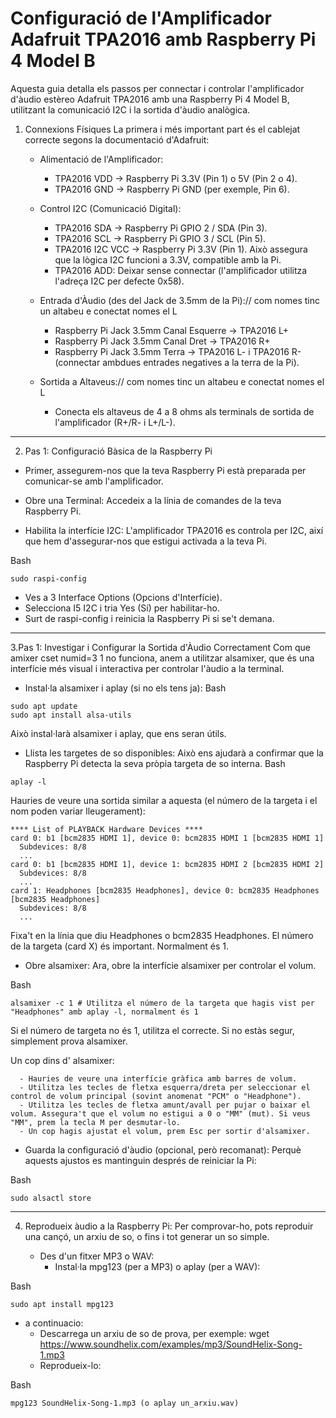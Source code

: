 # Configuració de l'Amplificador Adafruit TPA2016 amb Raspberry Pi 4 Model B

Aquesta guia detalla els passos per connectar i controlar l'amplificador d'àudio estèreo Adafruit TPA2016 amb una Raspberry Pi 4 Model B, utilitzant la comunicació I2C i la sortida d'àudio analògica.


1. Connexions Físiques
La primera i més important part és el cablejat correcte segons la documentació d'Adafruit:

    * Alimentació de l'Amplificador:
       - TPA2016 VDD → Raspberry Pi 3.3V (Pin 1) o 5V (Pin 2 o 4).
       - TPA2016 GND → Raspberry Pi GND (per exemple, Pin 6).

   * Control I2C (Comunicació Digital):
       - TPA2016 SDA → Raspberry Pi GPIO 2 / SDA (Pin 3).
       - TPA2016 SCL → Raspberry Pi GPIO 3 / SCL (Pin 5).
       - TPA2016 I2C VCC → Raspberry Pi 3.3V (Pin 1). Això assegura que la lògica I2C funcioni a 3.3V, compatible amb la Pi.
       - TPA2016 ADD: Deixar sense connectar (l'amplificador utilitza l'adreça I2C per defecte 0x58).

   * Entrada d'Àudio (des del Jack de 3.5mm de la Pi):// com nomes tinc un altabeu e conectat nomes el L
       - Raspberry Pi Jack 3.5mm Canal Esquerre → TPA2016 L+
       - Raspberry Pi Jack 3.5mm Canal Dret → TPA2016 R+
       - Raspberry Pi Jack 3.5mm Terra → TPA2016 L- i TPA2016 R- (connectar ambdues entrades negatives a la terra de la Pi).

   * Sortida a Altaveus:// com nomes tinc un altabeu e conectat nomes el L
       - Conecta els altaveus de 4 a 8 ohms als terminals de sortida de l'amplificador (R+/R- i L+/L-).

 -------------------

  2. Pas 1: Configuració Bàsica de la Raspberry Pi

  - Primer, assegurem-nos que la teva Raspberry Pi està preparada per comunicar-se amb l'amplificador.

   * Obre una Terminal: Accedeix a la línia de comandes de la teva Raspberry Pi.

   * Habilita la interfície I2C: L'amplificador TPA2016 es controla per I2C, així que hem d'assegurar-nos que estigui activada a la teva Pi.

Bash

    sudo raspi-config

   * Ves a 3 Interface Options (Opcions d'Interfície).
   * Selecciona I5 I2C i tria Yes (Sí) per habilitar-ho.
   * Surt de raspi-config i reinicia la Raspberry Pi si se't demana.

-------------------

  3.Pas 1: Investigar i Configurar la Sortida d'Àudio Correctament
Com que amixer cset numid=3 1 no funciona, anem a utilitzar alsamixer, que és una interfície més visual i interactiva per controlar l'àudio a la terminal.

   * Instal·la alsamixer i aplay (si no els tens ja):
Bash

    sudo apt update
    sudo apt install alsa-utils

Això instal·larà alsamixer i aplay, que ens seran útils.

   * Llista les targetes de so disponibles:
Això ens ajudarà a confirmar que la Raspberry Pi detecta la seva pròpia targeta de so interna.
Bash

    aplay -l

Hauries de veure una sortida similar a aquesta (el número de la targeta i el nom poden variar lleugerament):

    **** List of PLAYBACK Hardware Devices ****
    card 0: b1 [bcm2835 HDMI 1], device 0: bcm2835 HDMI 1 [bcm2835 HDMI 1]
      Subdevices: 8/8
      ...
    card 0: b1 [bcm2835 HDMI 1], device 1: bcm2835 HDMI 2 [bcm2835 HDMI 2]
      Subdevices: 8/8
      ...
    card 1: Headphones [bcm2835 Headphones], device 0: bcm2835 Headphones [bcm2835 Headphones]
      Subdevices: 8/8
      ...

Fixa't en la línia que diu Headphones o bcm2835 Headphones. El número de la targeta (card X) és important. Normalment és 1.

  * Obre alsamixer:
Ara, obre la interfície alsamixer per controlar el volum.

Bash

    alsamixer -c 1 # Utilitza el número de la targeta que hagis vist per "Headphones" amb aplay -l, normalment és 1

Si el número de targeta no és 1, utilitza el correcte. Si no estàs segur, simplement prova alsamixer.

Un cop dins d' alsamixer:

      - Hauries de veure una interfície gràfica amb barres de volum.
      - Utilitza les tecles de fletxa esquerra/dreta per seleccionar el control de volum principal (sovint anomenat "PCM" o "Headphone").
      - Utilitza les tecles de fletxa amunt/avall per pujar o baixar el volum. Assegura't que el volum no estigui a 0 o "MM" (mut). Si veus "MM", prem la tecla M per desmutar-lo.
      - Un cop hagis ajustat el volum, prem Esc per sortir d'alsamixer.

  * Guarda la configuració d'àudio (opcional, però recomanat):
Perquè aquests ajustos es mantinguin després de reiniciar la Pi:

Bash

    sudo alsactl store


 -----------------


 4. Reprodueix àudio a la Raspberry Pi:
Per comprovar-ho, pots reproduir una cançó, un arxiu de so, o fins i tot generar un so simple.

    * Des d'un fitxer MP3 o WAV:
        - Instal·la mpg123 (per a MP3) o aplay (per a WAV):

Bash

    sudo apt install mpg123

 * a continuacio:
      - Descarrega un arxiu de so de prova, per exemple: wget https://www.soundhelix.com/examples/mp3/SoundHelix-Song-1.mp3
      - Reprodueix-lo:

Bash

    mpg123 SoundHelix-Song-1.mp3 (o aplay un_arxiu.wav)
 
